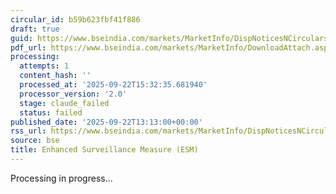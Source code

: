 ```yaml
---
circular_id: b59b623fbf41f886
draft: true
guid: https://www.bseindia.com/markets/MarketInfo/DispNoticesNCirculars.aspx?Noticeid={432ADB26-D9AA-43F5-94D3-5216FD9E5FDC}&noticeno=20250922-26&dt=09/22/2025&icount=26&totcount=56&flag=0
pdf_url: https://www.bseindia.com/markets/MarketInfo/DownloadAttach.aspx?id=20250922-26&attachedId=5d794fbe-81fc-42c5-87e3-dba198f0dc90
processing:
  attempts: 1
  content_hash: ''
  processed_at: '2025-09-22T15:32:35.681940'
  processor_version: '2.0'
  stage: claude_failed
  status: failed
published_date: '2025-09-22T13:13:00+00:00'
rss_url: https://www.bseindia.com/markets/MarketInfo/DispNoticesNCirculars.aspx?Noticeid={432ADB26-D9AA-43F5-94D3-5216FD9E5FDC}&noticeno=20250922-26&dt=09/22/2025&icount=26&totcount=56&flag=0
source: bse
title: Enhanced Surveillance Measure (ESM)
---
```


Processing in progress...